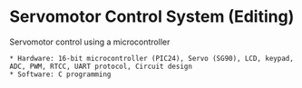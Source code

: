 # Servomotor Control System (Editing)
Servomotor control using a microcontroller
```
* Hardware: 16-bit microcontroller (PIC24), Servo (SG90), LCD, keypad, ADC, PWM, RTCC, UART protocol, Circuit design
* Software: C programming
```
